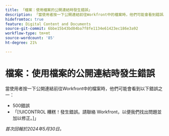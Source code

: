 ```yaml
---
title: 「檔案：使用檔案的公開連結時發生錯誤」
description: 「當使用者按一下公開連結前往Workfront中的檔案時，他們可能會看到錯誤。」
hidefromtoc: true
feature: Digital Content and Documents
source-git-commit: 6bbe15b43bd84ba7f8fe1134e61423ec186e3a92
workflow-type: tm+mt
source-wordcount: '85'
ht-degree: 21%

---
```



# 檔案：使用檔案的公開連結時發生錯誤

當使用者按一下公開連結前往Workfront中的檔案時，他們可能會看到以下錯誤之一：

* 500錯誤
* 「[!UICONTROL 糟糕！發生錯誤。請聯絡 Workfront，以便我們找出問題並加以修正。]」


_首次回報於2024年5月30日。_
